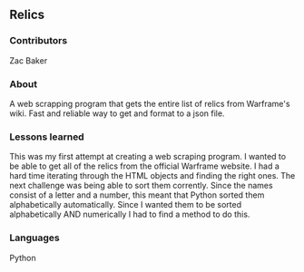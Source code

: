 ## <Scraping> Relics
### Contributors
Zac Baker

### About
A web scrapping program that gets the entire list of relics from Warframe's wiki. Fast and reliable way to get and format to a json file.

### Lessons learned
This was my first attempt at creating a web scraping program. I wanted to be able to get all of the relics from the official Warframe website. I had a hard time iterating through the HTML objects and finding the right ones. The next challenge was being able to sort them corrently. Since the names consist of a letter and a number, this meant that Python sorted them alphabetically automatically. Since I wanted them to be sorted alphabetically AND numerically I had to find a method to do this. 

### Languages
Python